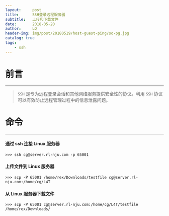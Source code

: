 ```yaml
---
layout:     post
title:      SSH登录远程服务器
subtitle:   上传和下载文件
date:       2018-05-20
author:     LQ
header-img: img/post/20180519/host-guest-ping/so-pg.jpg
catalog: true
tags:
    - ssh
---
```

# 前言
---
>`SSH` 是专为远程登录会话和其他网络服务提供安全性的协议。利用 `SSH` 协议可以有效防止远程管理过程中的信息泄露问题。

# 命令
---
#### 通过 ssh 连接 Linux 服务器
```
>>> ssh cg@server.rl-nju.com -p 65001
```

#### 上传文件到 Linux 服务器
```
>>> scp -P 65001 /home/rex/Downloads/testfile cg@server.rl-nju.com:/home/cg/L4T
```

#### 从 Linux 服务器下载文件
```
>>> scp -P 65001 cg@server.rl-nju.com:/home/cg/L4T/testfile /home/rex/Downloads/
```

